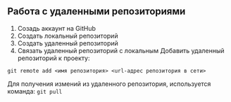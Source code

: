 ## Работа с удаленными репозиториями
1. Созадь аккаунт на GitHub
2. Создать локальный репозиторий
3. Создать удаленный репозиторий
4. Связать удаленный репозиторий с локальным
Добавить удаленный репозиторий к проекту:
```
git remote add <имя репозитория> <url-адрес репозитория в сети>
```
Для получения измений из удаленного репозитория, используется команда: `git pull`

